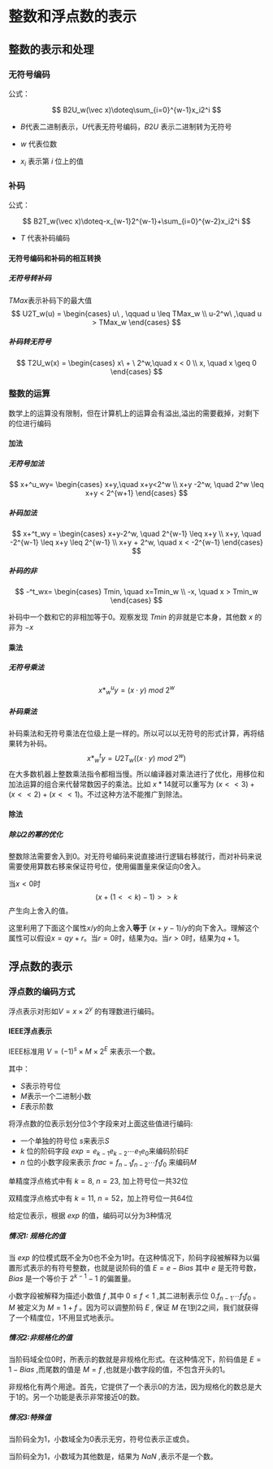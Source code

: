 # 整数和浮点数的表示

## 整数的表示和处理

### 无符号编码

公式：

$$
B2U_w(\vec x)\doteq\sum_{i=0}^{w-1}x_i2^i
$$

- $B$代表二进制表示，$U$代表无符号编码，$B2U$ 表示二进制转为无符号

- $w$ 代表位数

- $x_i$ 表示第 $i$ 位上的值

### 补码

公式：

$$
B2T_w(\vec x)\doteq-x_{w-1}2^{w-1}+\sum_{i=0}^{w-2}x_i2^i
$$

- $T$ 代表补码编码

#### 无符号编码和补码的相互转换

##### 无符号转补码

$TMax$表示补码下的最大值
$$
U2T_w(u) =
\begin{cases}
u\ ,  \qquad u \leq TMax_w \\
u-2^w\ ,\quad u > TMax_w
\end{cases}
$$

##### 补码转无符号

$$
T2U_w(x) =
\begin{cases}
x\ + \ 2^w,\quad x < 0 \\
x, \quad x \geq 0
\end{cases}
$$

### 整数的运算

数学上的运算没有限制，但在计算机上的运算会有溢出,溢出的需要截掉，对剩下的位进行编码

#### 加法

##### 无符号加法

$$
x+^u_wy=
\begin{cases}
x+y,\quad x+y<2^w \\
x+y -2^w, \quad 2^w \leq x+y < 2^{w+1}
\end{cases}
$$

##### 补码加法

$$
x+^t_wy =
\begin{cases}
x+y-2^w, \quad 2^{w-1} \leq x+y \\
x+y, \quad -2^{w-1} \leq x+y \leq 2^{w-1} \\
x+y + 2^w, \quad x < -2^{w-1}
\end{cases}
$$

##### 补码的非

$$
-^t_wx=
\begin{cases}
Tmin, \quad x=Tmin_w \\
-x, \quad x > Tmin_w
\end{cases}
$$

补码中一个数和它的非相加等于0。观察发现 $Tmin$ 的非就是它本身，其他数 $x$ 的非为 $-x$

#### 乘法

##### 无符号乘法

$$
x *^u_wy=(x \cdot y)\ mod \ 2^w
$$

##### 补码乘法

补码乘法和无符号乘法在位级上是一样的。所以可以以无符号的形式计算，再将结果转为补码。
$$
x *^t_wy = U2T_w((x\cdot y)\ mod \ 2^w)
$$
在大多数机器上整数乘法指令都相当慢。所以编译器对乘法进行了优化，用移位和加法运算的组合来代替常数因子的乘法。比如 $x*14$就可以重写为 $(x<<3)+(x<<2)+(x<<1)$。不过这种方法不能推广到除法。

#### 除法

##### 除以2的幂的优化

整数除法需要舍入到0。对无符号编码来说直接进行逻辑右移就行，而对补码来说需要使用算数右移来保证符号位，使用偏置量来保证向0舍入。

当$x<0$时
$$
(x+(1<<k)-1)>>k
$$
产生向上舍入的值。

这里利用了下面这个属性$x/y$的向上舍入**等于** $(x+y-1)/y$的向下舍入。理解这个属性可以假设$x = qy + r$。当$r = 0$时，结果为$q$。当$r > 0$时，结果为$q+1$。

## 浮点数的表示

### 浮点数的编码方式

浮点表示对形如$V=x \times 2^y$ 的有理数进行编码。

#### IEEE浮点表示

IEEE标准用 $V = (-1)^s \times M \times 2^E$ 来表示一个数。

其中：

- $S$表示符号位
- $M$表示一个二进制小数
- $E$表示阶数

将浮点数的位表示划分位3个字段来对上面这些值进行编码:

- 一个单独的符号位 $s$来表示$S$
- $k$ 位的阶码字段 $exp = e_{k-1}e_{k-2}\cdots e_1e_0$来编码阶码$E$
- $n$ 位的小数字段来表示 $frac = f_{n-1}f_{n-2}\cdots f_1f_0$ 来编码$M$

单精度浮点格式中有 $k=8$, $n=23$, 加上符号位一共32位

双精度浮点格式中有 $k=11$, $n=52$，加上符号位一共64位

给定位表示，根据 $exp$ 的值，编码可以分为3种情况

##### 情况1: 规格化的值

当 $exp$ 的位模式既不全为0也不全为1时。在这种情况下，阶码字段被解释为以偏置形式表示的有符号整数，也就是说阶码的值 $E=e-Bias$ 其中 $e$ 是无符号数，$Bias$ 是一个等价于 $2^{k-1}-1$ 的偏置量。

小数字段被解释为描述小数值 $f$ ,其中 $0 \leq f < 1$ ,其二进制表示位 $0.f_{n-1}\cdots f_1f_0$ 。$M$ 被定义为 $M=1+f$ 。因为可以调整阶码 $E$ , 保证 $M$ 在1到2之间，我们就获得了一个精度位，1不用显式地表示。

##### 情况2:非规格化的值

当阶码域全位0时，所表示的数就是非规格化形式。在这种情况下，阶码值是 $E=1-Bias$ ,而尾数的值是 $M=f$ ,也就是小数字段的值，不包含开头的1。

非规格化有两个用途。首先，它提供了一个表示0的方法，因为规格化的数总是大于1的。另一个功能是表示非常接近0的数。

##### 情况3:特殊值

当阶码全为1，小数域全为0表示无穷，符号位表示正或负。

当阶码全为1，小数域为其他数是，结果为 $NaN$ ,表示不是一个数。

